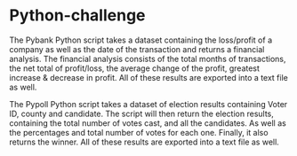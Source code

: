 # Python-challenge

The Pybank Python script takes a dataset containing the loss/profit of a company as well as the date of the transaction and returns a financial analysis. The financial analysis consists of the total months of transactions, the net total of profit/loss, the average change of the profit, greatest increase & decrease in profit. All of these results are exported into a text file as well.

The Pypoll Python script takes a dataset of election results containing Voter ID, county and candidate. The script will then return the election results, containing the total number of votes cast, and all the candidates. As well as the percentages and total number of votes for each one. Finally, it also returns the winner. All of these results are exported into a text file as well.
